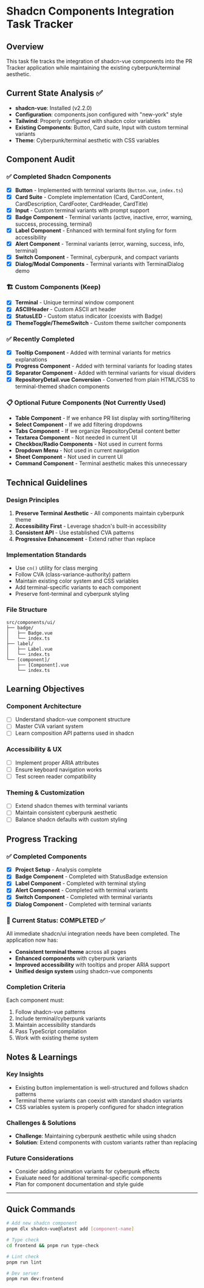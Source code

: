 # Shadcn Components Integration Task Tracker

## Overview
This task file tracks the integration of shadcn-vue components into the PR Tracker application while maintaining the existing cyberpunk/terminal aesthetic.

## Current State Analysis ✅
- **shadcn-vue**: Installed (v2.2.0)
- **Configuration**: components.json configured with "new-york" style
- **Tailwind**: Properly configured with shadcn color variables
- **Existing Components**: Button, Card suite, Input with custom terminal variants
- **Theme**: Cyberpunk/terminal aesthetic with CSS variables

## Component Audit

### ✅ Completed Shadcn Components
- [x] **Button** - Implemented with terminal variants (`Button.vue`, `index.ts`)
- [x] **Card Suite** - Complete implementation (Card, CardContent, CardDescription, CardFooter, CardHeader, CardTitle)
- [x] **Input** - Custom terminal variants with prompt support
- [x] **Badge Component** - Terminal variants (active, inactive, error, warning, success, processing, terminal)
- [x] **Label Component** - Enhanced with terminal font styling for form accessibility
- [x] **Alert Component** - Terminal variants (error, warning, success, info, terminal)
- [x] **Switch Component** - Terminal, cyberpunk, and compact variants
- [x] **Dialog/Modal Components** - Terminal variants with TerminalDialog demo

### 🏗️ Custom Components (Keep)
- [x] **Terminal** - Unique terminal window component
- [x] **ASCIIHeader** - Custom ASCII art header
- [x] **StatusLED** - Custom status indicator (coexists with Badge)
- [x] **ThemeToggle/ThemeSwitch** - Custom theme switcher components

### ✅ Recently Completed
- [x] **Tooltip Component** - Added with terminal variants for metrics explanations
- [x] **Progress Component** - Added with terminal variants for loading states  
- [x] **Separator Component** - Added with terminal variants for visual dividers
- [x] **RepositoryDetail.vue Conversion** - Converted from plain HTML/CSS to terminal-themed shadcn components

### 📋 Optional Future Components (Not Currently Used)
- **Table Component** - If we enhance PR list display with sorting/filtering
- **Select Component** - If we add filtering dropdowns 
- **Tabs Component** - If we organize RepositoryDetail content better
- **Textarea Component** - Not needed in current UI
- **Checkbox/Radio Components** - Not used in current forms
- **Dropdown Menu** - Not used in current navigation
- **Sheet Component** - Not used in current UI
- **Command Component** - Terminal aesthetic makes this unnecessary

## Technical Guidelines

### Design Principles
1. **Preserve Terminal Aesthetic** - All components maintain cyberpunk theme
2. **Accessibility First** - Leverage shadcn's built-in accessibility
3. **Consistent API** - Use established CVA patterns
4. **Progressive Enhancement** - Extend rather than replace

### Implementation Standards
- Use `cn()` utility for class merging
- Follow CVA (class-variance-authority) pattern
- Maintain existing color system and CSS variables
- Add terminal-specific variants to each component
- Preserve font-terminal and cyberpunk styling

### File Structure
```
src/components/ui/
├── badge/
│   ├── Badge.vue
│   └── index.ts
├── label/
│   ├── Label.vue
│   └── index.ts
└── [component]/
    ├── [Component].vue
    └── index.ts
```

## Learning Objectives

### Component Architecture
- [ ] Understand shadcn-vue component structure
- [ ] Master CVA variant system
- [ ] Learn composition API patterns used in shadcn

### Accessibility & UX
- [ ] Implement proper ARIA attributes
- [ ] Ensure keyboard navigation works
- [ ] Test screen reader compatibility

### Theming & Customization
- [ ] Extend shadcn themes with terminal variants
- [ ] Maintain consistent cyberpunk aesthetic
- [ ] Balance shadcn defaults with custom styling

## Progress Tracking

### ✅ Completed Components
- [x] **Project Setup** - Analysis complete
- [x] **Badge Component** - Completed with StatusBadge extension
- [x] **Label Component** - Completed with terminal styling  
- [x] **Alert Component** - Completed with terminal variants
- [x] **Switch Component** - Completed with terminal variants
- [x] **Dialog Component** - Completed with terminal variants

### 🚧 Current Status: COMPLETED ✅
All immediate shadcn/ui integration needs have been completed. The application now has:
- **Consistent terminal theme** across all pages
- **Enhanced components** with cyberpunk variants
- **Improved accessibility** with tooltips and proper ARIA support
- **Unified design system** using shadcn-vue components

### Completion Criteria
Each component must:
1. Follow shadcn-vue patterns
2. Include terminal/cyberpunk variants
3. Maintain accessibility standards
4. Pass TypeScript compilation
5. Work with existing theme system

## Notes & Learnings

### Key Insights
- Existing button implementation is well-structured and follows shadcn patterns
- Terminal theme variants can coexist with standard shadcn variants
- CSS variables system is properly configured for shadcn integration

### Challenges & Solutions
- **Challenge**: Maintaining cyberpunk aesthetic while using shadcn
- **Solution**: Extend components with custom variants rather than replacing

### Future Considerations
- Consider adding animation variants for cyberpunk effects
- Evaluate need for additional terminal-specific components
- Plan for component documentation and style guide

---

## Quick Commands
```bash
# Add new shadcn component
pnpm dlx shadcn-vue@latest add [component-name]

# Type check
cd frontend && pnpm run type-check

# Lint check
pnpm run lint

# Dev server
pnpm run dev:frontend
```